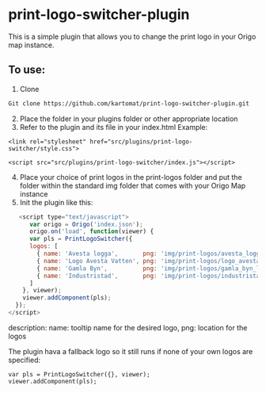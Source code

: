 # print-logo-switcher-plugin
This is a simple plugin that allows you to change the print logo in your Origo map instance.

## To use:
1. Clone
```bash
Git clone https://github.com/kartomat/print-logo-switcher-plugin.git
```
2. Place the folder in your plugins folder or other appropriate location
3. Refer to the plugin and its file in your index.html
Example:
```
<link rel="stylesheet" href="src/plugins/print-logo-switcher/style.css">
```
```
<script src="src/plugins/print-logo-switcher/index.js"></script>
```

4. Place your choice of print logos in the print-logos folder and put the folder within the standard img folder that comes with your Origo Map instance
5. Init the plugin like this:

```javascript
   <script type="text/javascript">
      var origo = Origo('index.json');
      origo.on('load', function(viewer) {
      var pls = PrintLogoSwitcher({
      logos: [
        { name: 'Avesta logga',       png: 'img/print-logos/avesta_logga.png' },
        { name: 'Logo Avesta Vatten', png: 'img/print-logos/logo_avesta_va.png' },
        { name: 'Gamla Byn',          png: 'img/print-logos/gamla_byn_logo.png' },
        { name: 'Industristad',       png: 'img/print-logos/industristad_small.png' }
      ]
    }, viewer);
    viewer.addComponent(pls);
  });
</script>
```
description:
name: tooltip name for the desired logo,
png: location for the logos

The plugin hava a fallback logo so it still runs if none of your own logos are specified:
```
var pls = PrintLogoSwitcher({}, viewer);
viewer.addComponent(pls);
```
